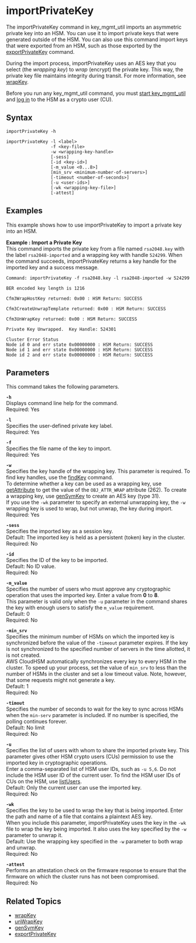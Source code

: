 # importPrivateKey<a name="key_mgmt_util-importPrivateKey"></a>

The importPrivateKey command in key\_mgmt\_util imports an asymmetric private key into an HSM\. You can use it to import private keys that were generated outside of the HSM\. You can also use this command import keys that were exported from an HSM, such as those exported by the [exportPrivateKey](key_mgmt_util-exportPrivateKey.md) command\.

During the import process, importPrivateKey uses an AES key that you select \(the *wrapping key*\) to *wrap* \(encrypt\) the private key\. This way, the private key file maintains integrity during transit\. For more information, see [wrapKey](key_mgmt_util-wrapKey.md)\.

Before you run any key\_mgmt\_util command, you must [start key\_mgmt\_util](key_mgmt_util-getting-started.md#key_mgmt_util-start) and [log in](key_mgmt_util-getting-started.md#key_mgmt_util-log-in) to the HSM as a crypto user \(CU\)\.

## Syntax<a name="importPrivateKey-syntax"></a>

```
importPrivateKey -h

importPrivateKey -l <label>
                 -f <key-file>
                 -w <wrapping-key-handle>
                 [-sess]
                 [-id <key-id>]
                 [-m_value <0...8>]
                 [min_srv <minimum-number-of-servers>]
                 [-timeout <number-of-seconds>]
                 [-u <user-ids>]
                 [-wk <wrapping-key-file>]
                 [-attest]
```

## Examples<a name="importPrivateKey-examples"></a>

This example shows how to use importPrivateKey to import a private key into an HSM\.

**Example : Import a Private Key**  
This command imports the private key from a file named `rsa2048.key` with the label `rsa2048-imported` and a wrapping key with handle `524299`\. When the command succeeds, importPrivateKey returns a key handle for the imported key and a success message\.  

```
Command: importPrivateKey -f rsa2048.key -l rsa2048-imported -w 524299

BER encoded key length is 1216

Cfm3WrapHostKey returned: 0x00 : HSM Return: SUCCESS

Cfm3CreateUnwrapTemplate returned: 0x00 : HSM Return: SUCCESS

Cfm3UnWrapKey returned: 0x00 : HSM Return: SUCCESS

Private Key Unwrapped.  Key Handle: 524301

Cluster Error Status
Node id 0 and err state 0x00000000 : HSM Return: SUCCESS
Node id 1 and err state 0x00000000 : HSM Return: SUCCESS
Node id 2 and err state 0x00000000 : HSM Return: SUCCESS
```

## Parameters<a name="importPrivateKey-parameters"></a>

This command takes the following parameters\.

**`-h`**  
Displays command line help for the command\.  
Required: Yes

**`-l`**  
Specifies the user\-defined private key label\.  
Required: Yes

**`-f`**  
Specifies the file name of the key to import\.  
Required: Yes

**`-w`**  
Specifies the key handle of the wrapping key\. This parameter is required\. To find key handles, use the [findKey](key_mgmt_util-findKey.md) command\.  
To determine whether a key can be used as a wrapping key, use [getAttribute](key_mgmt_util-getAttribute.md) to get the value of the `OBJ_ATTR_WRAP` attribute \(262\)\. To create a wrapping key, use [genSymKey](key_mgmt_util-genSymKey.md) to create an AES key \(type 31\)\.  
If you use the `-wk` parameter to specify an external unwrapping key, the `-w` wrapping key is used to wrap, but not unwrap, the key during import\.  
Required: Yes

**`-sess`**  
Specifies the imported key as a session key\.  
Default: The imported key is held as a persistent \(token\) key in the cluster\.  
Required: No

**`-id`**  
Specifies the ID of the key to be imported\.  
Default: No ID value\.  
Required: No

**`-m_value`**  
Specifies the number of users who must approve any cryptographic operation that uses the imported key\. Enter a value from **0** to **8**\.  
This parameter is valid only when the `-u` parameter in the command shares the key with enough users to satisfy the `m_value` requirement\.  
Default: 0  
Required: No

**`-min_srv`**  
Specifies the minimum number of HSMs on which the imported key is synchronized before the value of the `-timeout` parameter expires\. If the key is not synchronized to the specified number of servers in the time allotted, it is not created\.  
AWS CloudHSM automatically synchronizes every key to every HSM in the cluster\. To speed up your process, set the value of `min_srv` to less than the number of HSMs in the cluster and set a low timeout value\. Note, however, that some requests might not generate a key\.  
Default: 1  
Required: No

**`-timout`**  
Specifies the number of seconds to wait for the key to sync across HSMs when the `min-serv` parameter is included\. If no number is specified, the polling continues forever\.  
Default: No limit  
Required: No

**`-u`**  
Specifies the list of users with whom to share the imported private key\. This parameter gives other HSM crypto users \(CUs\) permission to use the imported key in cryptographic operations\.  
Enter a comma\-separated list of HSM user IDs, such as `-u 5,6`\. Do not include the HSM user ID of the current user\. To find the HSM user IDs of CUs on the HSM, use [listUsers](key_mgmt_util-listUsers.md)\.  
Default: Only the current user can use the imported key\.  
Required: No

**`-wk`**  
Specifies the key to be used to wrap the key that is being imported\. Enter the path and name of a file that contains a plaintext AES key\.  
When you include this parameter, importPrivateKey uses the key in the `-wk` file to wrap the key being imported\. It also uses the key specified by the `-w` parameter to unwrap it\.  
Default: Use the wrapping key specified in the `-w` parameter to both wrap and unwrap\.  
Required: No

**`-attest`**  
Performs an attestation check on the firmware response to ensure that the firmware on which the cluster runs has not been compromised\.  
Required: No

## Related Topics<a name="importPrivateKey-seealso"></a>
+ [wrapKey](key_mgmt_util-wrapKey.md)
+ [unWrapKey](key_mgmt_util-unwrapKey.md)
+ [genSymKey](key_mgmt_util-genSymKey.md)
+ [exportPrivateKey](key_mgmt_util-exportPrivateKey.md)